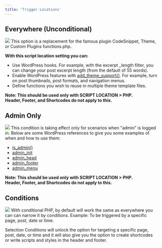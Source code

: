 ```yaml
---
title: 'Trigger Locations'
---
```


## Everywhere (Unconditional)

![](../../img/trigger-locations/Screenshot-2021-11-09-at-12.32.39.png)
This option is a replacement for the famous plugin CodeSnippet, Theme, or Custom Plugins functions.php.

**With this script location setting you can:**

- Use WordPress hooks. For example, with the excerpt _length filter, you can change your post excerpt length (from the default of 55 words).
- Enable WordPress features with [add_theme_support()](https://developer.wordpress.org/reference/functions/add_theme_support/). For example, turn on post thumbnails, post formats, and navigation menus.
- Define functions you wish to reuse in multiple theme template files.

**Note: This should be used only with SCRIPT LOCATION &gt; PHP.  
Header, Footer, and Shortcodes do not apply to this.**

## Admin Only

![](../../img/trigger-locations/Screenshot-2021-11-09-at-12.31.55.png)
This condition is taking effect only for scenarios when "admin" is logged in. Below are some WordPress references to give you some examples of when and how to use them:

- [is_admin()](https://developer.wordpress.org/reference/functions/is_admin/)
- [admin_init](https://developer.wordpress.org/reference/hooks/admin_init/)
- [admin_head](https://developer.wordpress.org/reference/hooks/admin_head/)
- [admin_footer](https://developer.wordpress.org/reference/hooks/admin_footer/)
- [admin_menu](https://developer.wordpress.org/reference/hooks/admin_menu/)


**Note: This should be used only with SCRIPT LOCATION &gt; PHP.  
Header, Footer, and Shortcodes do not apply to this.**

## Conditions

![](../../img/trigger-locations/Screenshot-2021-11-09-at-12.32.01.png)
With conditional PHP, by default will work the same as everywhere you can can narrow it by conditions. Example: To be triggered by a specific page, post, date or time.

Selection Conditions will unlock the option for targeting a specific page, post, date, or time and it will also give you the option to create shortcodes or write scripts and styles in the header and footer.